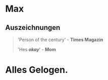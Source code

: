 # Max

## Auszeichnungen

> 'Person of the century' - **Times Magazin**
> 
> 'Hes ***okay***' - **Mom**

# Alles Gelogen.

